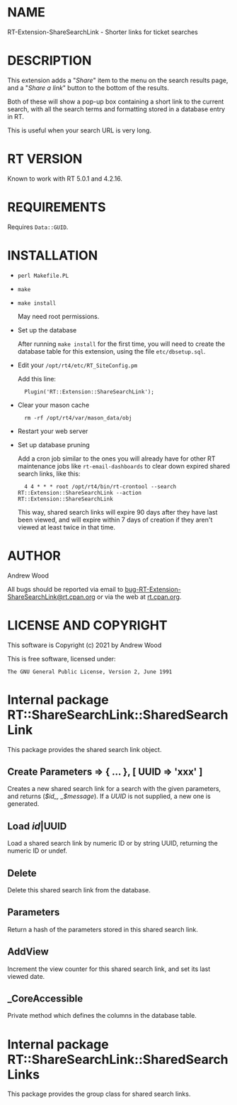 # NAME

RT-Extension-ShareSearchLink - Shorter links for ticket searches

# DESCRIPTION

This extension adds a "_Share_" item to the menu on the search results
page, and a "_Share a link_" button to the bottom of the results.

Both of these will show a pop-up box containing a short link to the current
search, with all the search terms and formatting stored in a database entry
in RT.

This is useful when your search URL is very long.

# RT VERSION

Known to work with RT 5.0.1 and 4.2.16.

# REQUIREMENTS

Requires `Data::GUID`.

# INSTALLATION

- `perl Makefile.PL`
- `make`
- `make install`

    May need root permissions.

- Set up the database

    After running `make install` for the first time, you will need to create
    the database table for this extension, using the file `etc/dbsetup.sql`.

- Edit your `/opt/rt4/etc/RT_SiteConfig.pm`

    Add this line:

        Plugin('RT::Extension::ShareSearchLink');

- Clear your mason cache

        rm -rf /opt/rt4/var/mason_data/obj

- Restart your web server
- Set up database pruning

    Add a cron job similar to the ones you will already have for other RT
    maintenance jobs like `rt-email-dashboards` to clear down expired shared
    search links, like this:

        4 4 * * * root /opt/rt4/bin/rt-crontool --search RT::Extension::ShareSearchLink --action RT::Extension::ShareSearchLink

    This way, shared search links will expire 90 days after they have last been
    viewed, and will expire within 7 days of creation if they aren't viewed at
    least twice in that time.

# AUTHOR

Andrew Wood

<div>
    <p>All bugs should be reported via email to <a
    href="mailto:bug-RT-Extension-ShareSearchLink@rt.cpan.org">bug-RT-Extension-ShareSearchLink@rt.cpan.org</a>
    or via the web at <a
    href="http://rt.cpan.org/Public/Dist/Display.html?Name=RT-Extension-ShareSearchLink">rt.cpan.org</a>.</p>
</div>

# LICENSE AND COPYRIGHT

This software is Copyright (c) 2021 by Andrew Wood

This is free software, licensed under:

    The GNU General Public License, Version 2, June 1991

# Internal package RT::ShareSearchLink::SharedSearchLink

This package provides the shared search link object.

## Create Parameters => { ... }, \[ UUID => 'xxx' \]

Creates a new shared search link for a search with the given parameters, and
returns (_$id_, _$message_).  If a _UUID_ is not supplied, a new one is
generated.

## Load $id|$UUID

Load a shared search link by numeric ID or by string UUID, returning the
numeric ID or undef.

## Delete

Delete this shared search link from the database.

## Parameters

Return a hash of the parameters stored in this shared search link.

## AddView

Increment the view counter for this shared search link, and set its last viewed date.

## \_CoreAccessible

Private method which defines the columns in the database table.

# Internal package RT::ShareSearchLink::SharedSearchLinks

This package provides the group class for shared search links.
